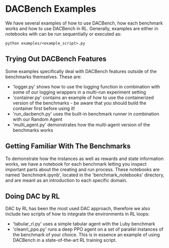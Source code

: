 # DACBench Examples

We have several examples of how to use DACBench, how each benchmark works and how to use DACBench in RL.
Generally, examples are either in notebooks with can be run sequentially or executed as:

```
python examples/<example_script>.py
```

## Trying Out DACBench Features

Some examples specifically deal with DACBench features outside of the benchmarks themselves.
These are:
- 'logger.py' shows how to use the logging function in combination with some of our logging wrappers in a multi-run experiment setting
- 'container.py' contains an example of how to use the containerized version of the benchmarks - be aware that you should build the container first before using it!
- 'run_dacbench.py' uses the built-in benchmark runner in combination with our Random Agent
- 'multi_agent.py' demonstrates how the multi-agent version of the benchmarks works

## Getting Familiar With The Benchmarks

To demonstrate how the instances as well as rewards and state information works, we have a notebook for each benchmark letting you inspect important parts about the creating and run process. These notebooks are named '*benchmark*.ipynb', located in the 'benchmark_notebooks' directory, and are meant as an introduction to each specific domain.

## Doing DAC by RL

DAC by RL has been the most used DAC approach, therefore we also include two scripts of how to integrate the environments in RL loops:
- 'tabular_rl.py' uses a simple tabular agent with the Luby benchmark
- 'cleanrl_ppo.py' runs a deep PPO agent on a set of parallel instances of the benchmark of your choice. This is in essence an example of using DACBench in a state-of-the-art RL training script.